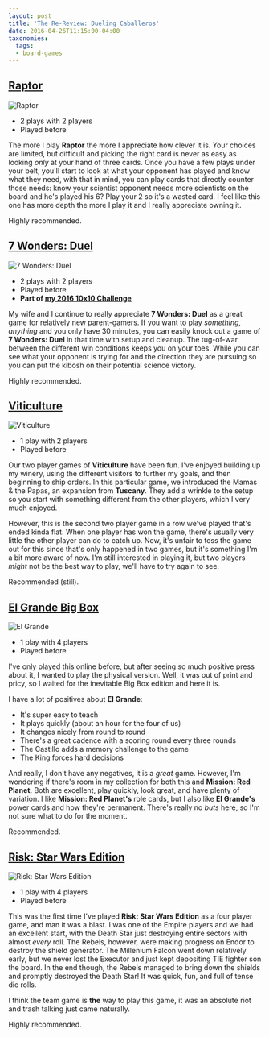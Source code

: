```yaml
---
layout: post
title: 'The Re-Review: Dueling Caballeros'
date: 2016-04-26T11:15:00-04:00
taxonomies:
  tags:
  - board-games
---
```

## [Raptor](https://boardgamegeek.com/boardgame/177639/raptor "Raptor")

![Raptor](/covers/raptor.jpg)

- 2 plays with 2 players
- Played before

The more I play **Raptor** the more I appreciate how clever it is. Your choices are limited, but difficult and picking the right card is never as easy as looking _only_ at your hand of three cards. Once you have a few plays under your belt, you'll start to look at what your opponent has played and know what they need, with that in mind, you can play cards that directly counter those needs: know your scientist opponent needs more scientists on the board and he's played his 6? Play your 2 so it's a wasted card. I feel like this one has more depth the more I play it and I really appreciate owning it.

Highly recommended.

## [7 Wonders: Duel](https://boardgamegeek.com/boardgame/173346/7-wonders-duel "7 Wonders: Duel")

![7 Wonders: Duel](/covers/7-wonders-duel.jpg)

- 2 plays with 2 players
- Played before
- **Part of [my 2016 10x10 Challenge](#)**

My wife and I continue to really appreciate **7 Wonders: Duel** as a great game for relatively new parent-gamers. If you want to play _something, anything_ and you only have 30 minutes, you can easily knock out a game of **7 Wonders: Duel** in that time with setup and cleanup. The tug-of-war between the different win conditions keeps you on your toes. While you can see what your opponent is trying for and the direction they are pursuing so you can put the kibosh on their potential science victory.

Highly recommended.

## [Viticulture](https://boardgamegeek.com/boardgame/128621/viticulture "Viticulture")

![Viticulture](/covers/viticulture.jpg)

- 1 play with 2 players
- Played before

Our two player games of **Viticulture** have been fun. I've enjoyed building up my winery, using the different visitors to further my goals, and then beginning to ship orders. In this particular game, we introduced the Mamas & the Papas, an expansion from **Tuscany**. They add a wrinkle to the setup so you start with something different from the other players, which I very much enjoyed.

However, this is the second two player game in a row we've played that's ended kinda flat. When one player has won the game, there's usually very little the other player can do to catch up. Now, it's unfair to toss the game out for this since that's only happened in two games, but it's something I'm a bit more aware of now. I'm still interested in playing it, but two players _might_ not be the best way to play, we'll have to try again to see.

Recommended (still).

## [El Grande Big Box](https://boardgamegeek.com/boardgame/171908/el-grande-big-box "El Grande Big Box")

![El Grande](/covers/el-grande.jpg)

- 1 play with 4 players
- Played before

I've only played this online before, but after seeing so much positive press about it, I wanted to play the physical version. Well, it was out of print and pricy, so I waited for the inevitable Big Box edition and here it is.

I have a lot of positives about **El Grande**:

- It's super easy to teach
- It plays quickly (about an hour for the four of us)
- It changes nicely from round to round
- There's a great cadence with a scoring round every three rounds
- The Castillo adds a memory challenge to the game
- The King forces hard decisions

And really, I don't have any negatives, it is a _great_ game. However, I'm wondering if there's room in my collection for both this and **Mission: Red Planet**. Both are excellent, play quickly, look great, and have plenty of variation. I like **Mission: Red Planet's** role cards, but I also like **El Grande's** power cards and how they're permanent. There's really no _buts_ here, so I'm not sure what to do for the moment.

Recommended.

## [Risk: Star Wars Edition](https://boardgamegeek.com/boardgame/183880/risk-star-wars-edition "Risk: Star Wars Edition")

![Risk: Star Wars Edition](/covers/risk-star-wars-edition.jpg)

- 1 play with 4 players
- Played before

This was the first time I've played **Risk: Star Wars Edition** as a four player game, and man it was a blast. I was one of the Empire players and we had an excellent start, with the Death Star just destroying entire sectors with almost _every_ roll. The Rebels, however, were making progress on Endor to destroy the shield generator. The Millenium Falcon went down relatively early, but we never lost the Executor and just kept depositing TIE fighter son the board. In the end though, the Rebels managed to bring down the shields and promptly destroyed the Death Star! It was quick, fun, and full of tense die rolls.

I think the team game is **the** way to play this game, it was an absolute riot and trash talking just came naturally.

Highly recommended.
